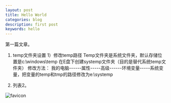 ```yaml
---
layout: post
title: Hello World
categories: blog
description: first post
keywords: hello
---
```


第一篇文章。

1. temp文件夹设置
     1）修改temp路径
	Temp文件夹是系统文件夹，默认存储位置是c:\windows\temp
	在E盘下创建systemp文件夹（目的是替代系统temp文件夹）
	修改方法：
	我的电脑------属性-----高级------环境变量-----系统变量，把变量的temp和tmp的路径修改为e:\systemp

2. 列表2。

![favicon](/favicon.ico)